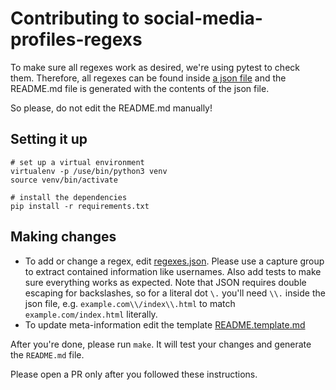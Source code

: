 # Contributing to social-media-profiles-regexs
To make sure all regexes work as desired, we're using pytest to check them.
Therefore, all regexes can be found inside [a json file](regexes.json)
and the README.md file is generated with the contents of the json file.

So please, do not edit the README.md manually!

## Setting it up
```
# set up a virtual environment
virtualenv -p /use/bin/python3 venv
source venv/bin/activate

# install the dependencies
pip install -r requirements.txt
```

## Making changes
- To add or change a regex, edit [regexes.json](regexes.json). 
  Please use a capture group to extract contained information like usernames.
  Also add tests to make sure everything works as expected.
  Note that JSON requires double escaping for backslashes, 
  so for a literal dot `\.` you'll need `\\.` inside the json file, 
  e.g. `example.com\\/index\\.html` to match `example.com/index.html` literally.
- To update meta-information edit the template [README.template.md](README.template.md)

After you're done, please run `make`.
It will test your changes and generate the `README.md` file.

Please open a PR only after you followed these instructions.

